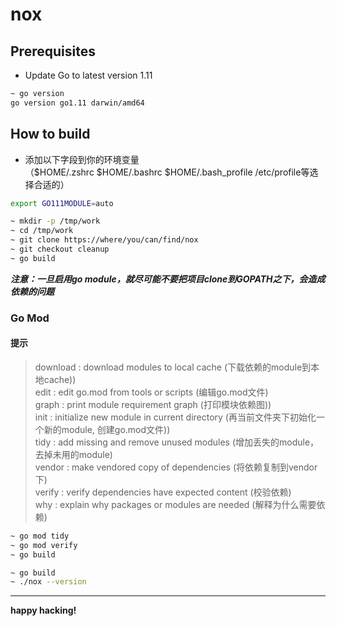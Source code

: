 # nox


##  Prerequisites

- Update Go to latest version 1.11

```bash
~ go version
go version go1.11 darwin/amd64
```
## How to build

- 添加以下字段到你的环境变量  
（$HOME/.zshrc $HOME/.bashrc $HOME/.bash_profile /etc/profile等选择合适的）

```bash
export GO111MODULE=auto
```

```bash
~ mkdir -p /tmp/work
~ cd /tmp/work
~ git clone https://where/you/can/find/nox 
~ git checkout cleanup 
~ go build
```

***注意：一旦启用go module，就尽可能不要把项目clone到GOPATH之下，会造成依赖的问题***

### Go Mod

#### 提示
> download : download modules to local cache (下载依赖的module到本地cache))  
> edit : edit go.mod from tools or scripts (编辑go.mod文件)  
> graph : print module requirement graph (打印模块依赖图))  
> init : initialize new module in current directory (再当前文件夹下初始化一个新的module, 创建go.mod文件))  
> tidy : add missing and remove unused modules (增加丢失的module，去掉未用的module)  
> vendor : make vendored copy of dependencies (将依赖复制到vendor下)  
> verify : verify dependencies have expected content (校验依赖)  
> why : explain why packages or modules are needed (解释为什么需要依赖)  

```bash
~ go mod tidy
~ go mod verify
~ go build
```

```bash
~ go build
~ ./nox --version
```
---

**happy hacking!**

